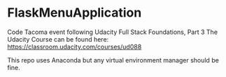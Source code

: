 # FlaskMenuApplication
Code Tacoma event following Udacity Full Stack Foundations, Part 3
The Udacity Course can be found here: https://classroom.udacity.com/courses/ud088

This repo uses Anaconda but any virtual environment manager should be fine.

